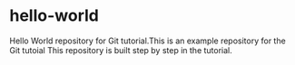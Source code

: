 # hello-world
Hello World repository for Git tutorial.This is an example repository for the Git tutoial 
This repository is built step by step in the tutorial.

